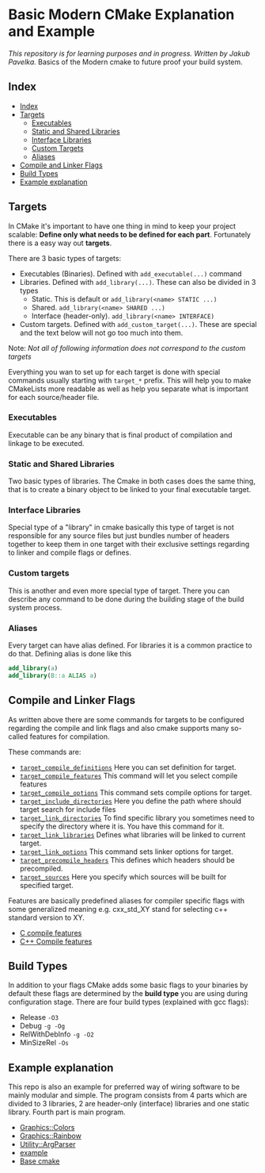 # Basic Modern CMake Explanation and Example

*This repository is for learning purposes and in progress. Written by Jakub Pavelka.*
Basics of the Modern cmake to future proof your build system.

## Index

- [Index](#index)
- [Targets](#targets)
  - [Executables](#executables)
  - [Static and Shared Libraries](#static-and-shared-libraries)
  - [Interface Libraries](#interface-libraries)
  - [Custom Targets](#custom-targets)
  - [Aliases](#aliases)
- [Compile and Linker Flags](#compile-and-linker-flags)
- [Build Types](#build-types)
- [Example explanation](#example-explanation)

## Targets

In CMake it's important to have one thing in mind to keep your project scalable: **Define only what needs to be defined for each part**. Fortunately there is a easy way out **targets**.

There are 3 basic types of targets:

- Executables (Binaries). Defined with `add_executable(...)` command
- Libraries. Defined with `add_library(...)`. These can also be divided in 3 types
  - Static. This is  default or `add_library(<name> STATIC ...)`
  - Shared. `add_library(<name> SHARED ...)`
  - Interface (header-only). `add_library(<name> INTERFACE)`
- Custom targets. Defined with `add_custom_target(...)`. These are special and the text below will not go too much into them.

Note: *Not all of following information does not correspond to the custom targets*

Everything you wan to set up for each target is done with special commands usually starting with `target_*` prefix. This will help you to make CMakeLists more readable as well as help you separate what is important for each source/header file.

### Executables

Executable can be any binary that is final product of compilation and linkage to be executed.

### Static and Shared Libraries

Two basic types of libraries. The Cmake in both cases does the same thing, that is to create a binary object to be linked to your final executable target.

### Interface Libraries

Special type of a "library" in cmake basically this type of target is not responsible for any source files but just bundles number of headers together to keep them in one target with their exclusive settings regarding to linker and compile flags or defines.

### Custom targets

This is another and even more special type of target. There you can describe any command to be done during the building stage of the build system process.

### Aliases

Every target can have alias defined. For libraries it is a common practice to do that. Defining alias is done like this

```cmake
add_library(a)
add_library(B::a ALIAS a)
```

## Compile and Linker Flags

As written above there are some commands for targets to be configured regarding the compile and link flags and also cmake supports many so-called features for compilation.

These commands are:

- [`target_compile_definitions`](https://cmake.org/cmake/help/latest/command/target_compile_definitions.html) Here you can set definition for target.
- [`target_compile_features`](https://cmake.org/cmake/help/latest/command/target_compile_features.html) This command will let you select compile features
- [`target_compile_options`](https://cmake.org/cmake/help/latest/command/target_compile_options.html) This command sets compile options for target.
- [`target_include_directories`](https://cmake.org/cmake/help/latest/command/target_include_directories.html) Here you define the path where should target search for include files
- [`target_link_directories`](https://cmake.org/cmake/help/latest/command/target_link_directories.html) To find specific library you sometimes need to specify the directory where it is. You have this command for it.
- [`target_link_libraries`](https://cmake.org/cmake/help/latest/command/target_link_libraries.html) Defines what libraries will be linked to current target.
- [`target_link_options`](https://cmake.org/cmake/help/latest/command/target_link_options.html) This command sets linker options for target.
- [`target_precompile_headers`](https://cmake.org/cmake/help/latest/command/target_precompile_headers.html) This defines which headers should be precompiled.
- [`target_sources`](https://cmake.org/cmake/help/latest/command/target_sources.html) Here you specify which sources will be built for specified target.

Features are basically predefined aliases for compiler specific flags with some generalized meaning e.g. cxx_std_XY stand for selecting c++ standard version to XY.

- [C compile features](https://cmake.org/cmake/help/latest/prop_gbl/CMAKE_C_KNOWN_FEATURES.html)
- [C++ Compile features](https://cmake.org/cmake/help/latest/prop_gbl/CMAKE_CXX_KNOWN_FEATURES.html)

## Build Types

 In addition to your flags CMake adds some basic flags to your binaries by default these flags are determined by the **build type** you are using during configuration stage.
 There are four build types (explained with gcc flags):

- Release `-O3`
- Debug `-g -Og`
- RelWithDebInfo `-g -O2`
- MinSizeRel `-Os`

## Example explanation

This repo is also an example for preferred way of wiring software to be mainly modular and simple.
The program consists from 4 parts which are divided to 3 libraries, 2 are header-only (interface) libraries and one static library. Fourth part is main program.

- [Graphics::Colors](src/colors/CMakeLists.txt)
- [Graphics::Rainbow](src/graphic/CMakeLists.txt)
- [Utility::ArgParser](src/utility/CMakelists.txt)
- [example](src/CMakeLists.txt)
- [Base cmake](CMakeLists.txt)
